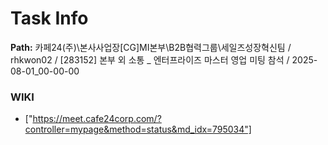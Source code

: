 # Task Info

**Path:** 카페24(주)\본사사업장\[CG]MI본부\B2B협력그룹\세일즈성장혁신팀 / rhkwon02 / [283152] 본부 외 소통 _ 엔터프라이즈 마스터 영업 미팅 참석 / 2025-08-01_00-00-00

### WIKI
- ["https://meet.cafe24corp.com/?controller=mypage&method=status&md_idx=795034"]

